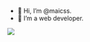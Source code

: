- 👋 Hi, I’m @maicss.
- 👀 I’m a web developer.

![](https://komarev.com/ghpvc/?username=your-github-username)
